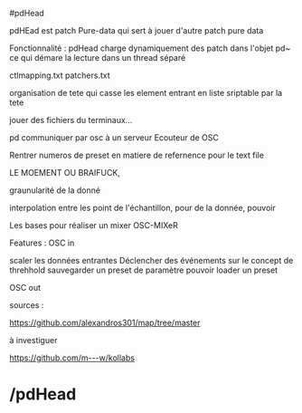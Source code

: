 #pdHead

pdHEad est patch Pure-data qui sert à jouer d'autre patch pure data

Fonctionnalité :
pdHead charge dynamiquement des patch dans l'objet pd~ ce qui démare la lecture dans un thread séparé


ctlmapping.txt
patchers.txt



organisation de tete qui casse les element entrant en liste sriptable par la tete

jouer des fichiers du terminaux...

pd communiquer par osc à un serveur Ecouteur de OSC


Rentrer numeros de preset en matiere de refernence pour le text file


LE MOEMENT OU BRAIFUCK,

graunularité de la donné

interpolation entre les point de l'échantillon,  pour de la donnée,
pouvoir



Les bases pour réaliser un mixer OSC-MIXeR

Features :
OSC in

scaler les données entrantes
Déclencher des événements sur le concept de threhhold
sauvegarder un preset de paramètre
pouvoir loader un preset


OSC out


sources :

https://github.com/alexandros301/map/tree/master


à investiguer

https://github.com/m---w/kollabs
# /pdHead
